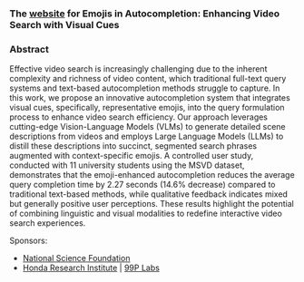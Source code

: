 ### The [website](https://ixlab.github.io/emojiautocomplete/) for Emojis in Autocompletion: Enhancing Video Search with Visual Cues

### Abstract
Effective video search is increasingly challenging due to the inherent complexity and richness of video content, which traditional full-text query systems and text-based autocompletion methods struggle to capture. In this work, we propose an innovative autocompletion system that integrates visual cues, specifically, representative emojis, into the query formulation process to enhance video search efficiency. Our approach leverages cutting-edge Vision-Language Models (VLMs) to generate detailed scene descriptions from videos and employs Large Language Models (LLMs) to distill these descriptions into succinct, segmented search phrases augmented with context-specific emojis. A controlled user study, conducted with 11 university students using the MSVD dataset, demonstrates that the emoji-enhanced autocompletion reduces the average query completion time by 2.27 seconds (14.6% decrease) compared to traditional text-based methods, while qualitative feedback indicates mixed but generally positive user perceptions. These results highlight the potential of combining linguistic and visual modalities to redefine interactive video search experiences.

Sponsors: 
* [National Science Foundation](https://nsf.gov)
* [Honda Research Institute](https://usa.honda-ri.com) | [99P Labs](https://medium.com/99p-labs)